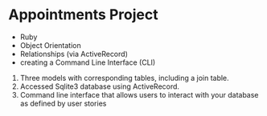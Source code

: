 Appointments Project
========================
- Ruby
- Object Orientation
- Relationships (via ActiveRecord)
- creating a Command Line Interface (CLI)

1. Three models with corresponding tables, including a join table.
2. Accessed Sqlite3 database using ActiveRecord.
3. Command line interface that allows users to interact with your database as defined by user stories



